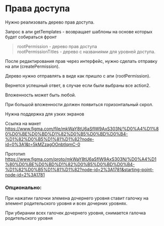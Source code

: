 # Права доступа

Нужно реализовать дерево прав доступа.

Запрос в апи getTemplates - возвращает шаблоны на основе которых будет собираться фронт
>rootPermission - дерево прав доступа  
>rootPermissionTitles - дерево с названиями для уровней доступа.

После редактирования прав через интерфейс, нужно сделать отправку на апи (createPermission).

Дерево нужно отправлять в виде как пришло с апи (rootPermission).

Вернется успешный ответ, в случае если были выбраны все action2.

Вложенность может быть любой.

При большой вложенности должен появиться горизонтальный скрол.

Нужна поддержка для узких экранов


Ссылка на макет
https://www.figma.com/file/mkWaY8tU6aSfIW9AxS303N/%D0%A4%D1%80%D0%BE%D0%BD%D1%82%D0%B5%D0%BD%D0%B4-%D1%82%D0%B5%D1%81%D1%82?node-id=0%3A1&t=5kMZzagOOnbtlqmC-0

Прототип
https://www.figma.com/proto/mkWaY8tU6aSfIW9AxS303N/%D0%A4%D1%80%D0%BE%D0%BD%D1%82%D0%B5%D0%BD%D0%B4-%D1%82%D0%B5%D1%81%D1%82?node-id=2%3A1781&starting-point-node-id=2%3A1781

### Опционально:
При нажатии галочки элемена дочернего уровня ставит галочку на элемент родительского уровня и всех дочерних уровнях.

При убирании всех галочек дочернего уровня, снимается галочка родительского уровня
